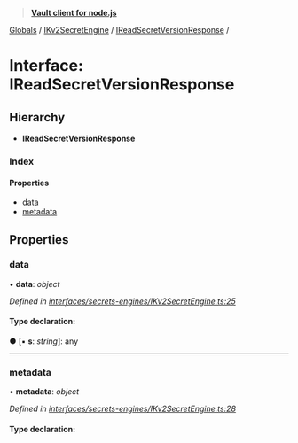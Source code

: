 > **[Vault client for node.js](../README.md)**

[Globals](../globals.md) / [IKv2SecretEngine](../modules/ikv2secretengine.md) / [IReadSecretVersionResponse](ikv2secretengine.ireadsecretversionresponse.md) /

# Interface: IReadSecretVersionResponse

## Hierarchy

* **IReadSecretVersionResponse**

### Index

#### Properties

* [data](ikv2secretengine.ireadsecretversionresponse.md#data)
* [metadata](ikv2secretengine.ireadsecretversionresponse.md#metadata)

## Properties

###  data

• **data**: *object*

*Defined in [interfaces/secrets-engines/IKv2SecretEngine.ts:25](https://github.com/theogravity/vault-tacular/blob/13bcf09/src/interfaces/secrets-engines/IKv2SecretEngine.ts#L25)*

#### Type declaration:

● \[▪ **s**: *string*\]: any

___

###  metadata

• **metadata**: *object*

*Defined in [interfaces/secrets-engines/IKv2SecretEngine.ts:28](https://github.com/theogravity/vault-tacular/blob/13bcf09/src/interfaces/secrets-engines/IKv2SecretEngine.ts#L28)*

#### Type declaration: